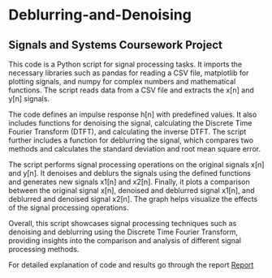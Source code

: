 # Deblurring-and-Denoising
## Signals and Systems Coursework Project


This code is a Python script for signal processing tasks. It imports the necessary libraries such as pandas for reading a CSV file, matplotlib for plotting signals, and numpy for complex numbers and mathematical functions. The script reads data from a CSV file and extracts the x[n] and y[n] signals.

The code defines an impulse response h[n] with predefined values. It also includes functions for denoising the signal, calculating the Discrete Time Fourier Transform (DTFT), and calculating the inverse DTFT. The script further includes a function for deblurring the signal, which compares two methods and calculates the standard deviation and root mean square error.

The script performs signal processing operations on the original signals x[n] and y[n]. It denoises and deblurs the signals using the defined functions and generates new signals x1[n] and x2[n]. Finally, it plots a comparison between the original signal x[n], denoised and deblurred signal x1[n], and deblurred and denoised signal x2[n]. The graph helps visualize the effects of the signal processing operations.

Overall, this script showcases signal processing techniques such as denoising and deblurring using the Discrete Time Fourier Transform, providing insights into the comparison and analysis of different signal processing methods.

For detailed explanation of code and results go through the report <a href=" "> Report </a>
